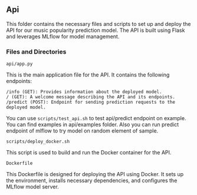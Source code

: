 ## Api

This folder contains the necessary files and scripts to set up and deploy the API for our music popularity prediction model. The API is built using Flask and leverages MLflow for model management.

### Files and Directories

`api/app.py`

This is the main application file for the API. It contains the following endpoints:

    /info (GET): Provides information about the deployed model.
    / (GET): A welcome message describing the API and its endpoints.
    /predict (POST): Endpoint for sending prediction requests to the deployed model.

You can use `scripts/test_api.sh` to test api/predict endpoint on example. You can find examples in api/examples folder. Also you can run predict endpoint of mlflow to try model on random element of sample.

`scripts/deploy_docker.sh`

This script is used to build and run the Docker container for the API.

`Dockerfile`

This Dockerfile is designed for deploying the API using Docker. It sets up the environment, installs necessary dependencies, and configures the MLflow model server.